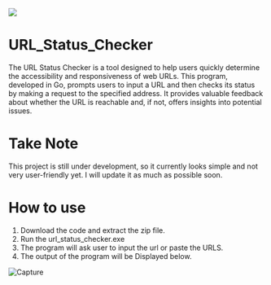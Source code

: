 <a href="https://hits.seeyoufarm.com"><img src="https://hits.seeyoufarm.com/api/count/incr/badge.svg?url=https%3A%2F%2Fgithub.com%2FCyVenom%2FURL_Status_Checker&count_bg=%23DFC5A2&title_bg=%23CF0B0B&icon=tinder.svg&icon_color=%23E7E7E7&title=hits&edge_flat=false"/></a>

# URL_Status_Checker

The URL Status Checker is a tool designed to help users quickly determine the accessibility and responsiveness of web URLs. This program, developed in Go, prompts users to input a URL and then checks its status by making a request to the specified address. It provides valuable feedback about whether the URL is reachable and, if not, offers insights into potential issues.

# Take Note 

This project is still under development, so it currently looks simple and not very user-friendly yet. I will update it as much as possible soon.

# How to use 

1. Download the code and extract the zip file. 
2. Run the  url_status_checker.exe 
3. The program will ask user to input the url or paste the URLS.
4. The output of the program will be Displayed below.


![Capture](https://github.com/user-attachments/assets/21bcc1c1-ce54-45cd-a7d5-e85ae24133fb)
